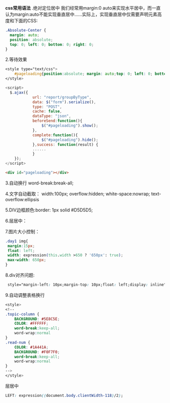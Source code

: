**css常用语法**
.绝对定位居中
我们经常用margin:0 auto来实现水平居中，而一直认为margin:auto不能实现垂直居中……实际上，实现垂直居中仅需要声明元素高度和下面的CSS:
```css
.Absolute-Center {  
  margin: auto;  
  position: absolute;  
  top: 0; left: 0; bottom: 0; right: 0;  
} 
```


2.等待效果
```css
<style type="text/css">
    #pageloading{position:absolute; margin: auto;top: 0; left: 0; bottom: 0; right: 0; background:transparent url('../html/images/loading.gif') no-repeat center;z-index:99999;}
</style>
```
```javascript
<script>
  $.ajax({
            url: "report/groupByType",
            data: $("form").serialize(),
            type: "POST",
            cache: false,
            dataType: "json",
            beforeSend:function(){
                $("#pageloading").show();
            },
            complete:function(){
                $("#pageloading").hide();
            },success: function(result) {
            ......
            }
    });
</script>
```
```html
<div id="pageloading"></div> 
```


3.自动换行
word-break:break-all;

4.文字自动截取：
width:100px; overflow:hidden; white-space:nowrap; text-overflow:ellipsis

5.DIV边框颜色:border: 1px solid #D5D5D5;

6.层居中：
<div align="center" style=" width:940px"></div>

7.图片大小控制：
```css
.day1 img{
 margin:15px;
 float: left;
 width: expression(this.width >650 ? '650px': true);
 max-width: 650px;
}
```


8.div对齐问题:
```css
 style="margin-left: 10px;margin-top: 10px;float: left;display: inline"
```

9.自动调整表格换行
```css
<style> 
<!-- 
.topic-column {
	BACKGROUND: #5E8C5E; 
	COLOR: #FFFFFF; 
	word-break:keep-all; 
	word-wrap:normal
} 
.read-num {
	COLOR: #1A441A; 
	BACKGROUND: #F0F7F0; 
	word-break:keep-all; 
	word-wrap:normal 
} 
--> 
</style> 

```

层居中
```css
LEFT: expression((document.body.clientWidth-118)/2);
```


